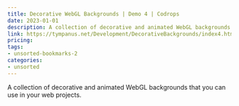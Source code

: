 ```yaml
---
title: Decorative WebGL Backgrounds | Demo 4 | Codrops
date: 2023-01-01
description: A collection of decorative and animated WebGL backgrounds that you can use in your web projects.
link: https://tympanus.net/Development/DecorativeBackgrounds/index4.html
pricing: 
tags: 
- unsorted-bookmarks-2 
categories: 
- unsorted 
---
```


A collection of decorative and animated WebGL backgrounds that you can use in your web projects.